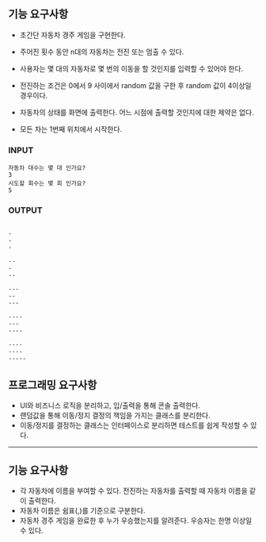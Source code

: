 ## 기능 요구사항
- 초간단 자동차 경주 게임을 구현한다.
- 주어진 횟수 동안 n대의 자동차는 전진 또는 멈출 수 있다.
- 사용자는 몇 대의 자동차로 몇 번의 이동을 할 것인지를 입력할 수 있어야 한다.
- 전진하는 조건은 0에서 9 사이에서 random 값을 구한 후 random 값이 4이상일 경우이다.
- 자동차의 상태를 화면에 출력한다. 어느 시점에 출력할 것인지에 대한 제약은 없다.

- 모든 차는 1번째 위치에서 시작한다.

### INPUT
~~~
자동차 대수는 몇 대 인가요?
3
시도할 회수는 몇 회 인가요?
5
~~~

### OUTPUT

~~~

-
-
-

--
-
--

---
--
---

----
---
----

----
----
-----
~~~

## 프로그래밍 요구사항

- UI와 비즈니스 로직을 분리하고, 입/출력을 통해 콘솔 출력한다.
- 랜덤값을 통해 이동/정지 결정의 책임을 가지는 클래스를 분리한다.
- 이동/정지를 결정하는 클래스는 인터페이스로 분리하면 테스트를 쉽게 작성할 수 있다.

---

## 기능 요구사항
- 각 자동차에 이름을 부여할 수 있다. 전진하는 자동차를 출력할 때 자동차 이름을 같이 출력한다.
- 자동차 이름은 쉼표(,)를 기준으로 구분한다.
- 자동차 경주 게임을 완료한 후 누가 우승했는지를 알려준다. 우승자는 한명 이상일 수 있다.
